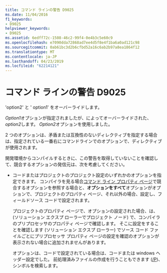```yaml
---
title: コマンド ラインの警告 D9025
ms.date: 11/04/2016
f1_keywords:
- D9025
helpviewer_keywords:
- D9025
ms.assetid: 6edff72c-1508-46c2-99f4-0e4b3c5e60c9
ms.openlocfilehash: e7090dda72868ad7ee4d5f8e4f1ba6a0ad121c98
ms.sourcegitcommit: 0ab61bc3d2b6cfbd52a16c6ab2b97a8ea1864f12
ms.translationtype: MT
ms.contentlocale: ja-JP
ms.lasthandoff: 04/23/2019
ms.locfileid: "62214121"
---
```

# <a name="command-line-warning-d9025"></a>コマンド ラインの警告 D9025

'option2' と ' option1' をオーバーライドします。

*Option1*オプションが指定されましたが、によってオーバーライドされた、 *option2*します。 *Option2*オプションを使用しました。

2 つのオプションは、矛盾または互換性のないディレクティブを指定する場合は、指定されている一番右にコマンドラインでのオプションで、ディレクティブが使用されます。

開発環境からコンパイルするときに、この警告を取得していないことを確認して、競合するオプションの発信元は、次を考慮してください。

- コードまたはプロジェクトのプロジェクト設定のいずれかのオプションを指定できます。 コンパイラを見る場合[コマンド ライン プロパティ ページ](../../build/reference/command-line-property-pages.md)で競合するオプションを参照する場合と、**オプションをすべて**オプションがオプションで、プロジェクトのプロパティ ページ、それ以外の場合、設定し、フィールドソース コードで設定されます。

   プロジェクトのプロパティ ページで、オプションの設定された場合、は、(ソリューション エクスプ ローラーでプロジェクト ノード) で、コンパイラのプリプロセッサのプロパティ ページで確認します。  そこに設定をすることを確認します (ソリューション エクスプ ローラー) でソース コード ファイルごとにプリプロセッサ プロパティ ページの設定を確認のオプションが表示されない場合に追加されませんがあります。

   オプションは、コードで設定されている場合は、コードまたは windows ヘッダー設定でした。  前処理済みファイルの作成を行うこともできます ([/P](../../build/reference/p-preprocess-to-a-file.md))、シンボルを検索します。